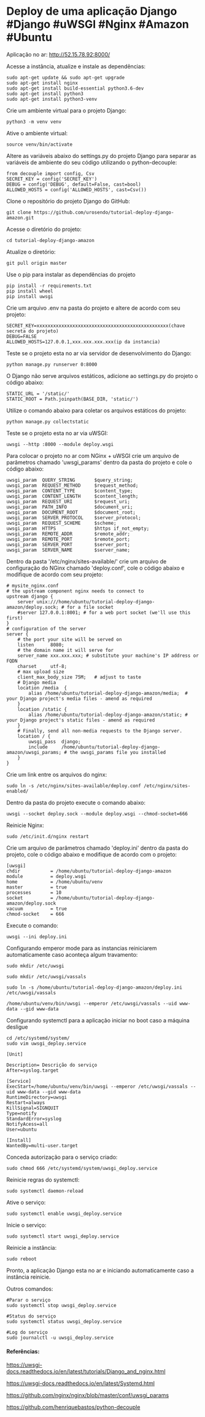 # Deploy de uma aplicação Django #Django #uWSGI #Nginx #Amazon #Ubuntu 

Aplicação no ar: http://52.15.78.92:8000/


Acesse a instância, atualize e instale as dependências:
```
sudo apt-get update && sudo apt-get upgrade
sudo apt-get install nginx
sudo apt-get install build-essential python3.6-dev
sudo apt-get install python3 
sudo apt-get install python3-venv
```

Crie um ambiente virtual para o projeto Django:
```
python3 -m venv venv
```

Ative o ambiente virtual:
```
source venv/bin/activate
```

Altere as variáveis abaixo do settings.py do projeto Django para separar as variáveis de ambiente do seu código utilizando o python-decouple:
```
from decouple import config, Csv
SECRET_KEY = config('SECRET_KEY')
DEBUG = config('DEBUG', default=False, cast=bool)
ALLOWED_HOSTS = config('ALLOWED_HOSTS', cast=Csv())
```

Clone o repositório do projeto Django do GitHub:
```
git clone https://github.com/urosendo/tutorial-deploy-django-amazon.git
```

Acesse o diretório do projeto:
```
cd tutorial-deploy-django-amazon
```

Atualize o diretório:
```
git pull origin master
```

Use o pip para instalar as dependências do projeto
```
pip install -r requirements.txt
pip install wheel
pip install uwsgi
```

Crie um arquivo .env na pasta do projeto e altere de acordo com seu projeto:
```
SECRET_KEY=xxxxxxxxxxxxxxxxxxxxxxxxxxxxxxxxxxxxxxxxxxxxxxxx(chave secreta do projeto)
DEBUG=FALSE 
ALLOWED_HOSTS=127.0.0.1,xxx.xxx.xxx.xxx(ip da instancia)
```

Teste se o projeto esta no ar via servidor de desenvolvimento do Django:
```
python manage.py runserver 0:8000
```

O Django não serve arquivos estáticos, adicione ao settings.py do projeto o código abaixo:
```
STATIC_URL = '/static/'
STATIC_ROOT = Path.joinpath(BASE_DIR, 'static/')
```

 Utilize o comando abaixo para coletar os arquivos estáticos do projeto:
```
python manage.py collectstatic
```

Teste se o projeto esta no ar via uWSGI:
```
uwsgi --http :8000 --module deploy.wsgi
```

Para colocar o projeto no ar com NGinx + uWSGI crie um arquivo de parâmetros chamado 'uwsgi_params' dentro da pasta do projeto e cole o código abaixo:
```
uwsgi_param  QUERY_STRING       $query_string; 
uwsgi_param  REQUEST_METHOD     $request_method; 
uwsgi_param  CONTENT_TYPE       $content_type; 
uwsgi_param  CONTENT_LENGTH     $content_length; 
uwsgi_param  REQUEST_URI        $request_uri; 
uwsgi_param  PATH_INFO          $document_uri; 
uwsgi_param  DOCUMENT_ROOT      $document_root; 
uwsgi_param  SERVER_PROTOCOL    $server_protocol; 
uwsgi_param  REQUEST_SCHEME     $scheme; 
uwsgi_param  HTTPS              $https if_not_empty; 
uwsgi_param  REMOTE_ADDR        $remote_addr; 
uwsgi_param  REMOTE_PORT        $remote_port; 
uwsgi_param  SERVER_PORT        $server_port; 
uwsgi_param  SERVER_NAME        $server_name;
```

Dentro da pasta '/etc/nginx/sites-available/' crie um arquivo de configuração do NGinx chamado 'deploy.conf', cole o código abaixo e modifique de acordo com seu projeto:
```
# mysite_nginx.conf 
# the upstream component nginx needs to connect to 
upstream django { 
    server unix:///home/ubuntu/tutorial-deploy-django-amazon/deploy.sock; # for a file socket 
    #server 127.0.0.1:8001; # for a web port socket (we'll use this first) 
} 
# configuration of the server 
server { 
    # the port your site will be served on 
    listen      8080; 
    # the domain name it will serve for 
    server_name xxx.xxx.xxx; # substitute your machine's IP address or FQDN 
    charset     utf-8; 
    # max upload size 
    client_max_body_size 75M;   # adjust to taste 
    # Django media 
    location /media  { 
        alias /home/ubuntu/tutorial-deploy-django-amazon/media;  # your Django project's media files - amend as required 
    } 
    location /static { 
        alias /home/ubuntu/tutorial-deploy-django-amazon/static; # your Django project's static files - amend as required 
    } 
    # Finally, send all non-media requests to the Django server. 
    location / { 
        uwsgi_pass  django; 
        include     /home/ubuntu/tutorial-deploy-django-amazon/uwsgi_params; # the uwsgi_params file you installed 
    } 
}
```

Crie um link entre os arquivos do nginx:
```
sudo ln -s /etc/nginx/sites-available/deploy.conf /etc/nginx/sites-enabled/
```

Dentro da pasta do projeto execute o comando abaixo:
```
uwsgi --socket deploy.sock --module deploy.wsgi --chmod-socket=666
```

Reinicie Nginx:
```
sudo /etc/init.d/nginx restart
```

Crie um arquivo de parâmetros chamado 'deploy.ini' dentro da pasta do projeto, cole o código abaixo e modifique de acordo com o projeto:
```
[uwsgi] 
chdir           = /home/ubuntu/tutorial-deploy-django-amazon 
module          = deploy.wsgi 
home            = /home/ubuntu/venv 
master          = true 
processes       = 10 
socket          = /home/ubuntu/tutorial-deploy-django-amazon/deploy.sock 
vacuum          = true 
chmod-socket    = 666
```

Execute o comando:
```
uwsgi --ini deploy.ini
```

Configurando emperor mode para as instancias reiniciarem automaticamente caso aconteça algum travamento:
```
sudo mkdir /etc/uwsgi

sudo mkdir /etc/uwsgi/vassals

sudo ln -s /home/ubuntu/tutorial-deploy-django-amazon/deploy.ini /etc/uwsgi/vassals

/home/ubuntu/venv/bin/uwsgi --emperor /etc/uwsgi/vassals --uid www-data --gid www-data
```

Configurando systemctl para a aplicação iniciar no boot caso a máquina desligue
```
cd /etc/systemd/system/
sudo vim uwsgi_deploy.service
```

```
[Unit]

Description= Descrição do serviço
After=syslog.target

[Service]
ExecStart=/home/ubuntu/venv/bin/uwsgi --emperor /etc/uwsgi/vassals --uid www-data --gid www-data
RuntimeDirectory=uwsgi
Restart=always
KillSignal=SIGNQUIT
Type=notify
StandardError=syslog
NotifyAcess=all
User=ubuntu

[Install]
WantedBy=multi-user.target
```

Conceda autorização para o serviço criado:
```
sudo chmod 666 /etc/systemd/system/uwsgi_deploy.service
```

Reinicie regras do systemctl:
```
sudo systemctl daemon-reload
```

Ative o serviço:
```
sudo systemctl enable uwsgi_deploy.service
```

Inicie o serviço:
```
sudo systemctl start uwsgi_deploy.service
```

Reinicie a instância:
```
sudo reboot
```

Pronto, a aplicação Django esta no ar e iniciando automaticamente caso a instância reinicie.

Outros comandos:
```
#Parar o serviço
sudo systemctl stop uwsgi_deploy.service

#Status do serviço
sudo systemctl status uwsgi_deploy.service

#Log do serviço
sudo journalctl -u uwsgi_deploy.service
```



#### Referências:
https://uwsgi-docs.readthedocs.io/en/latest/tutorials/Django_and_nginx.html

https://uwsgi-docs.readthedocs.io/en/latest/Systemd.html

https://github.com/nginx/nginx/blob/master/conf/uwsgi_params

https://github.com/henriquebastos/python-decouple 
